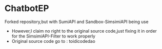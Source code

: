 # ChatbotEP
Forked repository,but with SumiAPI and Sandbox-SimsimiAPI being use
- However,I claim no right to the original source code,just fixing it in order for the SimsimiAPI-Filter to work properly
- Original source code go to : toidicodedao
